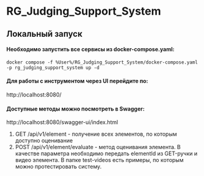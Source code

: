 # RG_Judging_Support_System

## Локальный запуск

#### Необходимо запустить все сервисы из docker-compose.yaml:
```
docker compose -f %User%/RG_Judging_Support_System/docker-compose.yaml -p rg_judging_support_system up -d
```

#### Для работы с инструментом через UI перейдите по:
http://localhost:8080/


#### Доступные методы можно посмотреть в Swagger:
http://localhost:8080/swagger-ui/index.html

1. GET /api/v1/element - получение всех элементов, по которым доступно оценивание
2. POST /api/v1/element/evaluate - метод оценивания элемента. В качестве параметра необходимо передать elementId из GET-ручки и видео элемента. В папке test-videos есть примеры, по которым можно протестировать систему.